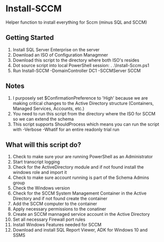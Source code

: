 # Install-SCCM

Helper function to install everything for Sccm (minus SQL and SCCM)

## Getting Started

1. Install SQL Server Enterprise on the server
2. Download an ISO of Configuration Managmner
3. Download this script to the directory where both ISO's resides
4. Dot source script into local PowerShell session: . .\Install-Sccm.ps1
5. Run Install-SCCM -DomainController DC1 -SCCMServer SCCM

## Notes

1. I purposely set $ConfirmationPreference to 'High' because we are making critical changes to the Active Directory structure (Containers, Managed Services, Accounts, etc.)
2. You need to run this script from the directory where the ISO for SCCM so we can extend the schema
3. This script supports ShouldProcess which means you can run the script with -Verbose -Whatif for an entire readonly trial run

## What will this script do?

1. Check to make sure your are running PowerShell as an Administrator
2. Start transcript logging
3. Check for the ActiveDirectory module and if not found install the windows role and import it
4. Check to make sure account running is part of the Schema Admins group
5. Check the Windows version
6. Check for the SCCM System Management Container in the Active Directory and if not found create the container
7. Add the SCCM computer to the container
8. Apply necessary permissions to the conatiner
9. Create an SCCM mannaged service account in the Active Directory
10. Set all necessary Firewall port rules
11. Install Windows Features needed for SCCM
12. Download and install SQL Report Viewer, ADK for Windows 10 and SSMS

